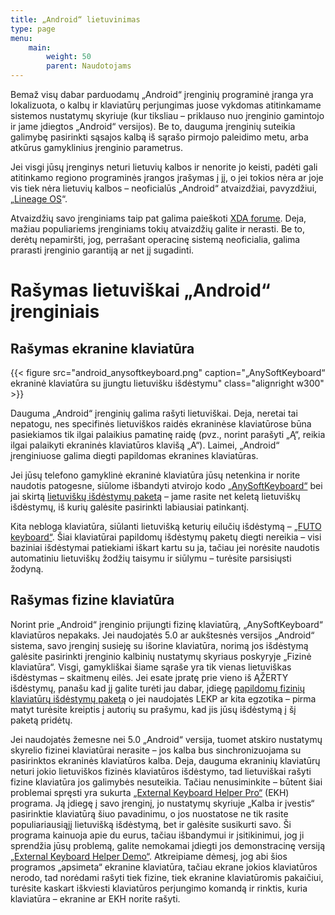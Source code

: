 ```yaml
---
title: „Android“ lietuvinimas
type: page
menu:
    main:
        weight: 50
        parent: Naudotojams
---
```


Bemaž visų dabar parduodamų „Android“ įrenginių programinė įranga yra lokalizuota, o kalbų ir klaviatūrų perjungimas juose vykdomas atitinkamame sistemos nustatymų skyriuje (kur tiksliau – priklauso nuo įrenginio gamintojo ir jame įdiegtos „Android“ versijos).
Be to, dauguma įrenginių suteikia galimybę pasirinkti sąsajos kalbą iš sąrašo pirmojo paleidimo metu, arba atkūrus gamyklinius įrenginio parametrus.

Jei visgi jūsų įrenginys neturi lietuvių kalbos ir nenorite jo keisti, padėti gali atitinkamo regiono programinės įrangos įrašymas į jį,
o jei tokios nėra ar joje vis tiek nėra lietuvių kalbos – neoficialūs „Android“ atvaizdžiai, pavyzdžiui, „[Lineage OS](http://lineageos.org/)“.

Atvaizdžių savo įrenginiams taip pat galima paieškoti [XDA forume](http://forum.xda-developers.com/).
Deja, mažiau populiariems įrenginiams tokių atvaizdžių galite ir nerasti.
Be to, derėtų nepamiršti, jog, perrašant operacinę sistemą neoficialia, galima prarasti įrenginio garantiją ar net jį sugadinti.

Rašymas lietuviškai „Android“ įrenginiais
=========================================

Rašymas ekranine klaviatūra
---------------------------

{{< figure src="android_anysoftkeyboard.png" caption="„AnySoftKeyboard“ ekraninė klaviatūra su įjungtu lietuvišku išdėstymu" class="alignright w300" >}}

Dauguma „Android“ įrenginių galima rašyti lietuviškai. Deja, neretai tai nepatogu, nes specifinės lietuviškos raidės
ekraninėse klaviatūrose būna pasiekiamos tik ilgai palaikius pamatinę raidę (pvz., norint parašyti „Ą“, reikia ilgai
palaikyti ekraninės klaviatūros klavišą „A“). Laimei, „Android“ įrenginiuose galima diegti papildomas ekranines
klaviatūras.

Jei jūsų telefono gamyklinė ekraninė klaviatūra jūsų netenkina ir norite naudotis patogesne, siūlome
išbandyti atvirojo kodo [„AnySoftKeyboard“](https://anysoftkeyboard.github.io/) bei jai skirtą
[lietuviškų išdėstymų paketą](https://anysoftkeyboard.github.io/languages/) – jame rasite net keletą lietuviškų
išdėstymų, iš kurių galėsite pasirinkti labiausiai patinkantį.

Kita nebloga klaviatūra, siūlanti lietuvišką keturių eilučių išdėstymą – [„FUTO keyboard“](https://keyboard.futo.org).
Šiai klaviatūrai papildomų išdėstymų paketų diegti nereikia – visi baziniai išdėstymai patiekiami iškart kartu su ja, tačiau jei norėsite naudotis automatiniu lietuviškų žodžių taisymu ir siūlymu – turėsite parsisiųsti žodyną.

Rašymas fizine klaviatūra
-------------------------

Norint prie „Android“ įrenginio prijungti fizinę klaviatūrą, „AnySoftKeyboard“ klaviatūros nepakaks. Jei naudojatės 5.0
ar aukštesnės versijos „Android“ sistema, savo įrenginį susieję su išorine klaviatūra, norimą jos išdėstymą galėsite
pasirinkti įrenginio kalbinių nustatymų skyriaus poskyryje „Fizinė klaviatūra“. Visgi, gamykliškai šiame sąraše
yra tik vienas lietuviškas išdėstymas – skaitmenų eilės. Jei esate įpratę prie vieno iš ĄŽERTY išdėstymų, panašu kad jį
galite turėti jau dabar, įdiegę
[papildomų fizinių klaviatūrų išdėstymų paketą](https://github.com/calin-darie/extra-keyboard-layouts)
o jei naudojatės LEKP ar kita egzotika – pirma matyt turėsite kreiptis į autorių su prašymu, kad jis jūsų išdėstymą į šį
paketą pridėtų.

Jei naudojatės žemesne nei 5.0 „Android“ versija, tuomet atskiro nustatymų skyrelio fizinei klaviatūrai nerasite – jos
kalba bus sinchronizuojama su pasirinktos ekraninės klaviatūros kalba. Deja, dauguma ekraninių klaviatūrų neturi jokio
lietuviškos fizinės klaviatūros išdėstymo, tad lietuviškai rašyti fizine klaviatūra jos galimybės nesuteikia. Tačiau
nenusiminkite – būtent šiai problemai spręsti yra
sukurta [„External Keyboard Helper Pro“](https://play.google.com/store/apps/details?id=com.apedroid.hwkeyboardhelper)
(EKH) programa. Ją įdiegę į savo įrenginį, jo nustatymų skyriuje „Kalba ir įvestis“ pasirinktie klaviatūrą šiuo
pavadinimu, o jos nuostatose ne tik rasite populiariausiąjį lietuvišką išdėstymą, bet ir galėsite susikurti savo. Ši
programa kainuoja apie du eurus, tačiau išbandymui ir įsitikinimui, jog ji sprendžia jūsų problemą, galite nemokamai
įdiegti jos demonstracinę
versiją [„External Keyboard Helper Demo“](https://play.google.com/store/apps/details?id=com.apedroid.hwkeyboardhelperdemo).
Atkreipiame dėmesį, jog abi šios programos „apsimeta“ ekranine klaviatūra, tačiau ekrane jokios klaviatūros nerodo, tad
norėdami rašyti tiek fizine, tiek ekranine klaviatūromis pakaičiui, turėsite kaskart iškviesti klaviatūros perjungimo
komandą ir rinktis, kuria klaviatūra – ekranine ar EKH norite rašyti.
